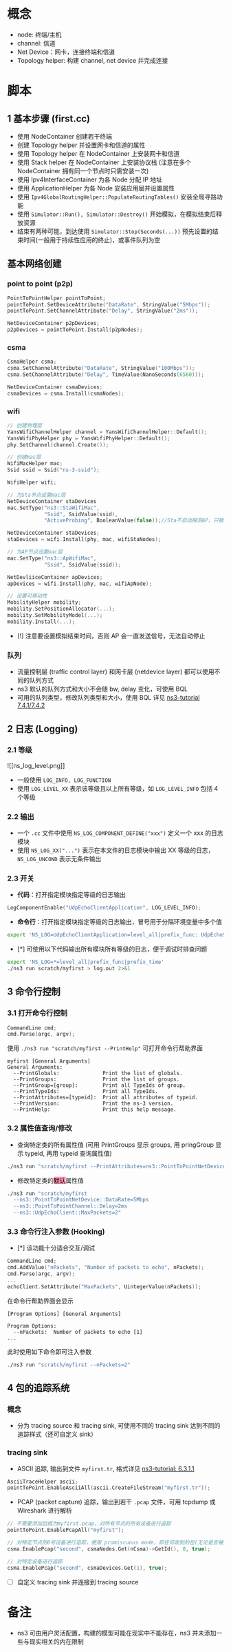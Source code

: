 # 概念
+ node: 终端/主机
+ channel: 信道
+ Net Device：网卡，连接终端和信道
+ Topology helper: 构建 channel, net device 并完成连接
# 脚本
## 1 基本步骤 (first.cc)
+ 使用 NodeContainer 创建若干终端
+ 创建 Topology helper 并设置网卡和信道的属性
+ 使用 Topology helper 在 NodeContainer 上安装网卡和信道
+ 使用 Stack helper 在 NodeContainer 上安装协议栈 (注意在多个 NodeContainer 拥有同一个节点时只需安装一次)
+ 使用 Ipv4InterfaceContainer 为各 Node 分配 IP 地址
+ 使用 ApplicationHelper 为各 Node 安装应用层并设置属性
+ 使用 `Ipv4GlobalRoutingHelper::PopulateRoutingTables()` 安装全局寻路功能
+ 使用 `Simulator::Run(), Simulator::Destroy()` 开始模拟，在模拟结束后释放资源
+ 结束有两种可能，到达使用 `Simulator::Stop(Seconds(...))` 预先设置的结束时间(一般用于持续性应用的终止)，或事件队列为空
## 基本网络创建
### point to point (p2p)
```c++
PointToPointHelper pointToPoint;
pointToPoint.SetDeviceAttribute("DataRate", StringValue("5Mbps"));
pointToPoint.SetChannelAttribute("Delay", StringValue("2ms"));

NetDeviceContainer p2pDevices;
p2pDevices = pointToPoint.Install(p2pNodes);
```
### csma
```c++
CsmaHelper csma;
csma.SetChannelAttribute("DataRate", StringValue("100Mbps"));
csma.SetChannelAttribute("Delay", TimeValue(NanoSeconds(6560)));

NetDeviceContainer csmaDevices;
csmaDevices = csma.Install(csmaNodes);
```

### wifi
```c++
// 创建物理层
YansWifiChannelHelper channel = YansWifiChannelHelper::Default();
YansWifiPhyHelper phy = YansWifiPhyHelper::Default();
phy.SetChannel(channel.Create());

// 创建mac层
WifiMacHelper mac;
Ssid ssid = Ssid("ns-3-ssid");

WifiHelper wifi;

// 为Sta节点设置mac层
NetDeviceContainer staDevices
mac.SetType("ns3::StaWifiMac",
            "Ssid", SsidValue(ssid),
            "ActiveProbing", BooleanValue(false));//Sta不自动探测AP，只被动接收AP信号

NetDeviceContainer staDevices;
staDevices = wifi.Install(phy, mac, wifiStaNodes);

// 为AP节点设置mac层
mac.SetType("ns3::ApWifiMac",
            "Ssid", SsidValue(ssid));

NetDevliiceContainer apDevices;
apDevices = wifi.Install(phy, mac, wifiApNode);

// 设置可移动性
MobilityHelper mobility;
mobility.SetPositionAllocator(...);
mobility.SetMobilityModel(...);
mobility.Install(...);
```

+ [!] 注意要设置模拟结束时间，否则 AP 会一直发送信号，无法自动停止
### 队列
+ 流量控制层 (traffic control layer) 和网卡层 (netdevice layer) 都可以使用不同的队列方式
+ ns3 默认的队列方式和大小不会随 bw, delay 变化，可使用 BQL
+ 可用的队列类型，修改队列类型和大小，使用 BQL 详见 [ns3-tutorial 7.4.1/7.4.2](https://www.nsnam.org/docs/tutorial/html/building-topologies.html#available-queueing-models-in-ns3)

## 2 日志 (Logging)
### 2.1 等级
![[ns_log_level.png]]

+ 一般使用 `LOG_INFO, LOG_FUNCTION`
+ 使用 `LOG_LEVEL_XX` 表示该等级且以上所有等级，如 `LOG_LEVEL_INFO` 包括 4 个等级
### 2.2 输出
+ 一个 `.cc` 文件中使用 `NS_LOG_COMPONENT_DEFINE("xxx")` 定义一个 xxx 的日志模块
+ 使用 `NS_LOG_XX("...")` 表示在本文件的日志模块中输出 XX 等级的日志，`NS_LOG_UNCOND` 表示无条件输出
### 2.3 开关
+ **代码**：打开指定模块指定等级的日志输出

```c++
LogComponentEnable("UdpEchoClientApplication", LOG_LEVEL_INFO);
``` 

+ **命令行**：打开指定模块指定等级的日志输出，冒号用于分隔环境变量中多个值

```bash
export 'NS_LOG=UdpEchoClientApplication=level_all|prefix_func: UdpEchoServerApplication=level_all|prefix_func'
```

+ [*] 可使用以下代码输出所有模块所有等级的日志，便于调试时排查问题

```bash
export 'NS_LOG=*=level_all|prefix_func|prefix_time'
./ns3 run scratch/myfirst > log.out 2>&1
```

## 3 命令行控制
### 3.1 打开命令行控制
```c++
CommandLine cmd;
cmd.Parse(argc, argv);
```

使用 `./ns3 run "scratch/myfirst --PrintHelp"` 可打开命令行帮助界面

```
myfirst [General Arguments]
General Arguments:
  --PrintGlobals:              Print the list of globals.
  --PrintGroups:               Print the list of groups.
  --PrintGroup=[group]:        Print all TypeIds of group.
  --PrintTypeIds:              Print all TypeIds.
  --PrintAttributes=[typeid]:  Print all attributes of typeid.
  --PrintVersion:              Print the ns-3 version.
  --PrintHelp:                 Print this help message.
```
### 3.2 属性值查询/修改
+ 查询特定类的所有属性值 (可用 PrintGroups 显示 groups, 用 pringGroup 显示 typeid, 再用 typeid 查询属性值)

```bash
./ns3 run "scratch/myfirst --PrintAttributes=ns3::PointToPointNetDevice"
```

+ 修改特定类的<mark style="background: #FF5582A6;">默认</mark>属性值

```bash
./ns3 run "scratch/myfirst
  --ns3::PointToPointNetDevice::DataRate=5Mbps
  --ns3::PointToPointChannel::Delay=2ms
  --ns3::UdpEchoClient::MaxPackets=2"
```

### 3.3 命令行注入参数 (Ho<mark style="background: #FF5582A6;"></mark>oking)
- [*] 该功能十分适合交互/调试

```c++
CommandLine cmd;
cmd.AddValue("nPackets", "Number of packets to echo", nPackets);
cmd.Parse(argc, argv);
...
echoClient.SetAttribute("MaxPackets", UintegerValue(nPackets));
```

在命令行帮助界面会显示

```
[Program Options] [General Arguments]

Program Options:
  --nPackets:  Number of packets to echo [1]
...
```

此时使用如下命令即可注入参数

```bash
./ns3 run "scratch/myfirst --nPackets=2"
```

## 4 包的追踪系统
### 概念
+ 分为 tracing source 和 tracing sink, 可使用不同的 tracing sink 达到不同的追踪样式（还可自定义 sink）
### tracing sink
+ ASCII 追踪, 输出到文件 `myfirst.tr`, 格式详见 [ns3-tutorial: 6.3.1.1](https://www.nsnam.org/docs/tutorial/html/tweaking.html#parsing-ascii-traces)

```c++
AsciiTraceHelper ascii;
pointToPoint.EnableAsciiAll(ascii.CreateFileStream("myfirst.tr"));
```

+ PCAP (packet capture) 追踪，输出到若干 `.pcap` 文件，可用 tcpdump 或 Wireshark 进行解析

```c++
// 不需要添加后缀为myfirst.pcap，对所有节点的所有设备进行追踪
pointToPoint.EnablePcapAll("myfirst");

// 对特定节点的0号设备进行追踪，使用 promiscuous mode，即任何收到的包(无论是否被接收)都记录
csma.EnablePcap("second", csmaNodes.Get(nCsma)->GetId(), 0, true); 

// 对特定设备进行追踪
csma.EnablePcap("second", csmaDevices.Get(1), true);
```

- [ ] 自定义 tracing sink 并连接到 tracing source

# 备注
+ ns3 可由用户灵活配置，构建的模型可能在现实中不能存在，ns3 并未添加一些与现实相关的内在限制